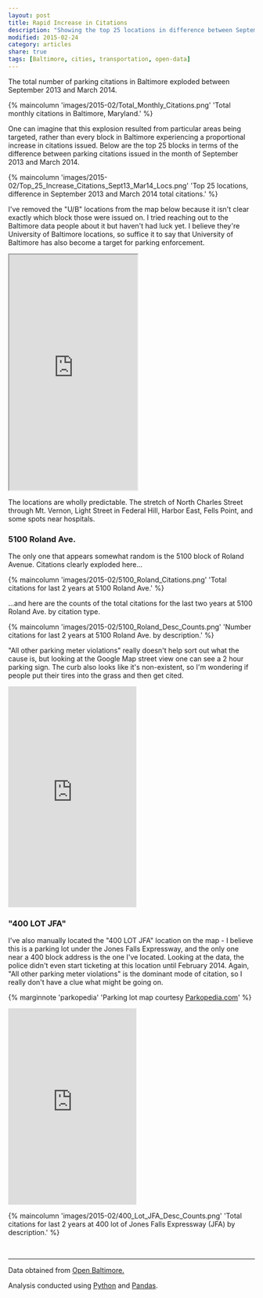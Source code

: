 ```yaml
---
layout: post
title: Rapid Increase in Citations
description: "Showing the top 25 locations in difference between September 2013 and March 2014 citations."
modified: 2015-02-24
category: articles
share: true
tags: [Baltimore, cities, transportation, open-data]
---
```


The total number of parking citations in Baltimore exploded between September 2013 and March 2014.  

{% maincolumn 'images/2015-02/Total_Monthly_Citations.png' 'Total monthly citations in Baltimore, Maryland.' %}

<!--more-->

One can imagine that this explosion resulted from particular areas being targeted, rather than every block in Baltimore experiencing a proportional increase in citations issued.  Below are the top 25 blocks in terms of the difference between parking citations issued in the month of September 2013 and March 2014.

{% maincolumn 'images/2015-02/Top_25_Increase_Citations_Sept13_Mar14_Locs.png' 'Top 25 locations, difference in September 2013 and March 2014 total citations.' %}

I've removed the "U/B" locations from the map below because it isn't clear exactly which block those were issued on.  I tried reaching out to the Baltimore data people about it but haven't had luck yet.  I believe they're University of Baltimore locations, so suffice it to say that University of Baltimore has also become a target for parking enforcement.


<iframe src="https://www.google.com/maps/d/embed?mid=z14mtc2vy9S0.kY9jDpceZb5g" width="52%" height="480"></iframe>


The locations are wholly predictable.  The stretch of North Charles Street through Mt. Vernon, Light Street in Federal Hill, Harbor East, Fells Point, and some spots near hospitals.  

### 5100 Roland Ave.

The only one that appears somewhat random is the 5100 block of Roland Avenue.  Citations clearly exploded here...

{% maincolumn 'images/2015-02/5100_Roland_Citations.png' 'Total citations for last 2 years at 5100 Roland Ave.' %}

...and here are the counts of the total citations for the last two years at 5100 Roland Ave. by citation type.


{% maincolumn 'images/2015-02/5100_Roland_Desc_Counts.png' 'Number citations for last 2 years at 5100 Roland Ave. by description.' %}

"All other parking meter violations" really doesn't help sort out what the cause is, but looking at the Google Map street view one can see a 2 hour parking sign.  The curb also looks like it's non-existent, so I'm wondering if people put their tires into the grass and then get cited.

<iframe src="https://www.google.com/maps/embed?pb=!1m0!3m2!1sen!2sus!4v1424798998803!6m8!1m7!1soBC2bNc1uJIKNHPSkBn7ug!2m2!1d39.35523!2d-76.634564!3f223.74393718454644!4f-16.088865868843556!5f0.7820865974627469" width="52%" height="450" frameborder="0" style="border:0"></iframe>


### "400 LOT JFA"

I've also manually located the "400 LOT JFA" location on the map - I believe this is a parking lot under the Jones Falls Expressway, and the only one near a 400 block address is the one I've located.  Looking at the data, the police didn't even start ticketing at this location until February 2014.  Again, "All other parking meter violations" is the dominant mode of citation, so I really don't have a clue what might be going on.



{% marginnote 'parkopedia' 'Parking lot map courtesy <a href="http://www.parkopedia.com">Parkopedia.com</a>' %}
<iframe src="http://en.parkopedia.com/parking/garage/jones_falls_expressway_jfa/21202/baltimore/?embed=600x400&l=1&tc=1&zc=1&country=US&ts[]=4&ts[]=3&ts[]=2" frameborder="0" width="52%" height="400" scrolling="no"></iframe>

{% maincolumn 'images/2015-02/400_Lot_JFA_Desc_Counts.png' 'Total citations for last 2 years at 400 lot of Jones Falls Expressway (JFA) by description.' %}

<br>

<!-- <figure>
  <a href='{{ site.url }}/images/2015-02/400_Lot_JFA_Desc_Counts.png'><img src='{{ site.url }}/images/2015-02/400_Lot_JFA_Desc_Counts.png'></a>
  <figcaption>Total citations for last 2 years at 400 lot of Jones Falls Expressway (JFA) by description.</figcaption>
</figure> -->


---

<p style="width: 100%; font-style: italic;">

Data obtained from <a href='http://data.baltimorecity.gov/'>Open Baltimore.</a><br>

Analysis conducted using <a href='http://www.python.org'>Python</a> and <a href='http://pandas.pydata.org'>Pandas</a>.

